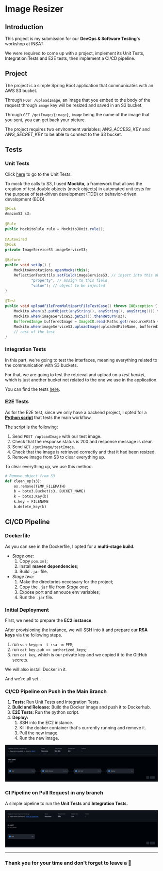 # Image Resizer

## Introduction

This project is my submission for our __DevOps & Software Testing__'s workshop at INSAT.

We were required to come up with a project, implement its Unit Tests, Integration Tests and E2E tests, then implement a CI/CD pipeline.

## Project

The project is a simple Spring Boot application that communicates with an AWS S3 bucket.

Through `POST /uploadImage`, an image that you embed to the body of the request through `image` key will be resized and saved in an S3 bucket.

Through `GET /getImage/{image}`, `image` being the name of the image that you sent, you can get back your picture.

The project requires two environment variables; *AWS_ACCESS_KEY* and *AWS_SECRET_KEY* to be able to connect to the S3 bucket.

## Tests

### Unit Tests

Click [here](./src/test/java/devops/workshop/photocompressor/UnitTests/) to go to the Unit Tests.

To mock the calls to S3, I used __Mockito__, a framework that allows the creation of test double objects (mock objects) in automated unit tests for the purpose of test-driven development (TDD) or behavior-driven development (BDD).

``` java
@Mock
AmazonS3 s3;

@Rule
public MockitoRule rule = MockitoJUnit.rule();

@Autowired
@Mock
private ImageServiceS3 imageServiceS3;

@Before
public void setUp() {
    MockitoAnnotations.openMocks(this);
    ReflectionTestUtils.setField(imageServiceS3, // inject into this object
            "property", // assign to this field
            "value"); // object to be injected
}

@Test
public void uploadFileFromMultipartFileTestCase() throws IOException {
    Mockito.when(s3.putObject(anyString(), anyString(), anyString())).thenReturn(new PutObjectResult()); // Mock call to S3
    Mockito.when(imageServiceS3.getS3()).thenReturn(s3);
    BufferedImage bufferedImage = ImageIO.read(Paths.get(resourcePath + "/test_image.jpg").toFile());
    Mockito.when(imageServiceS3.uploadImage(uploadedFileName, bufferedImage)).thenCallRealMethod(); // Call real method
    // rest of the test
}
```

### Integration Tests

In this part, we're going to test the interfaces, meaning everything related to the communication with S3 buckets.

For that, we are going to test the retrieval and upload on a _test bucket_, which is just another bucket not related to the one we use in the application.

You can find the tests [here](./src/test/java/devops/workshop/photocompressor/IntegrationTests/).

### E2E Tests

As for the E2E test, since we only have a backend project, I opted for a [__Python script__](./e2e/) that tests the main workflow.

The script is the following:

1. Send `POST /uploadImage` with our test image.
1. Check that the response status is 200 and response message is clear.
1. Send `GET /getImage/testImage`.
1. Check that the image is retrieved correctly and that it had been resized.
1. Remove image from S3 to clear everything up.

To clear everything up, we use this method.

``` python
# Remove object from S3
def clean_up(s3):
    os.remove(TEMP_FILEPATH)
    b = boto3.Bucket(s3, BUCKET_NAME)
    k = boto3.Key(b)
    k.key = FILENAME
    b.delete_key(k)
```

## CI/CD Pipeline

### Dockerfile

As you can see in the Dockerfile, I opted for a __multi-stage build__.

- _Stage one:_
    1. Copy `pom.xml`;
    1. Install __maven dependencies__;
    1. Build `.jar` file.
- _Stage two:_
    1. Make the directories necessary for the project;
    1. Copy the `.jar` file from _Stage one_;
    1. Expose port and annouce env variables;
    1. Run the `.jar` file.

### Initial Deployment

First, we need to prepare the __EC2 instance__.

After provisioning the instance, we will SSH into it and prepare our __RSA keys__ via the following steps.

1. run `ssh-keygen -t rsa -m PEM`;
1. run `cat key.pub >> authorized_keys`;
1. run `cat key`, which is our private key and we copied it to the GitHub secrets.

We will also install Docker in it.

And we're all set.

### CI/CD Pipeline on Push in the Main Branch

1. __Tests:__ Run Unit Tests and Integration Tests.
1. __Build and Release:__ Build the Docker Image and push it to Dockerhub.
1. __E2E Tests:__ Run the python script.
1. __Deploy:__
    1. SSH into the EC2 instance.
    1. Kill the docker container that's currently running and remove it.
    1. Pull the new image.
    1. Run the new image.

<p align="center">
    <img src="assets/cicd.png" alt="cicd pipeline">
</p>

### CI Pipeline on Pull Request in any branch

A simple pipeline to run the __Unit Tests__ and __Integration Tests__.

<p align="center">
    <img src="assets/pr.png" alt="pr pipeline">
</p>


--------

### Thank you for your time and don't forget to leave a :star2: